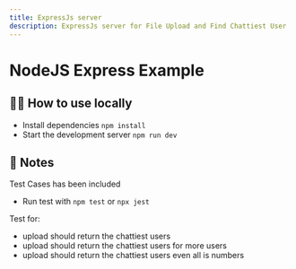 ```yaml
---
title: ExpressJs server
description: ExpressJs server for File Upload and Find Chattiest User
---
```


# NodeJS Express Example

## 💁‍♀️ How to use locally

- Install dependencies `npm install`
- Start the development server `npm run dev`

## 📝 Notes

Test Cases has been included
- Run test with `npm test` or `npx jest`

Test for:
- upload should return the chattiest users
- upload should return the chattiest users for more users
- upload should return the chattiest users even all is numbers
